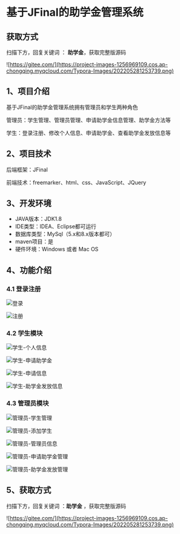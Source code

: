 # 基于JFinal的助学金管理系统

## 获取方式

扫描下方，回复关键词  ： **助学金**，获取完整版源码

![https://gitee.com/](https://project-images-1256969109.cos.ap-chongqing.myqcloud.com/Typora-Images/202205281253739.png)

## 1、项目介绍

基于JFinal的助学金管理系统拥有管理员和学生两种角色

管理员：学生管理、管理员管理、申请助学金信息管理、助学金方法等

学生：登录注册、修改个人信息、申请助学金、查看助学金发放信息等


## 2、项目技术

后端框架：JFinal

前端技术：freemarker、html、css、JavaScript、JQuery

## 3、开发环境

- JAVA版本：JDK1.8
- IDE类型：IDEA、Eclipse都可运行
- 数据库类型：MySql（5.x和8.x版本都可） 
- maven项目：是
- 硬件环境：Windows 或者 Mac OS


## 4、功能介绍

### 4.1 登录注册

![登录](https://project-images-1256969109.cos.ap-chongqing.myqcloud.com/Typora-Images/202208101108432.jpg)

![注册](https://project-images-1256969109.cos.ap-chongqing.myqcloud.com/Typora-Images/202208101108131.jpg)

### 4.2 学生模块

![学生-个人信息](https://project-images-1256969109.cos.ap-chongqing.myqcloud.com/Typora-Images/202208101108962.jpg)

![学生-申请助学金](https://project-images-1256969109.cos.ap-chongqing.myqcloud.com/Typora-Images/202208101108632.jpg)

![学生-申请信息](https://project-images-1256969109.cos.ap-chongqing.myqcloud.com/Typora-Images/202208101108058.jpg)

![学生-助学金发放信息](https://project-images-1256969109.cos.ap-chongqing.myqcloud.com/Typora-Images/202208101108080.jpg)

### 4.3 管理员模块

![管理员-学生管理](https://project-images-1256969109.cos.ap-chongqing.myqcloud.com/Typora-Images/202208101108315.jpg)

![管理员-添加学生](https://project-images-1256969109.cos.ap-chongqing.myqcloud.com/Typora-Images/202208101108564.jpg)

![管理员-管理员信息](https://project-images-1256969109.cos.ap-chongqing.myqcloud.com/Typora-Images/202208101108092.jpg)

![管理员-申请助学金管理](https://project-images-1256969109.cos.ap-chongqing.myqcloud.com/Typora-Images/202208101108237.jpg)

![管理员-助学金发放管理](https://project-images-1256969109.cos.ap-chongqing.myqcloud.com/Typora-Images/202208101109719.jpg)

## 5、获取方式

扫描下方，回复关键词  ：**助学金** ，获取完整版源码



![https://gitee.com/](https://project-images-1256969109.cos.ap-chongqing.myqcloud.com/Typora-Images/202205281253739.png)

